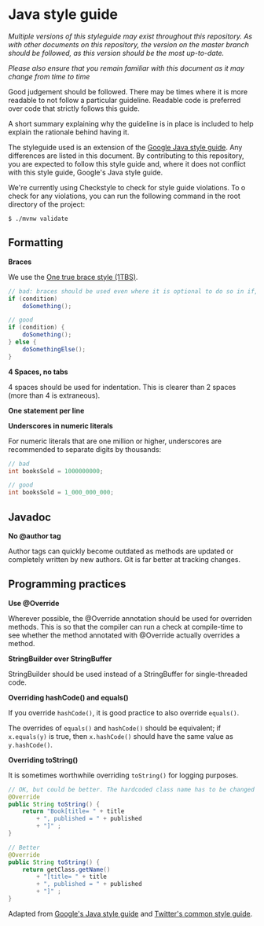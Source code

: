 # Java style guide

*Multiple versions of this styleguide may exist throughout this repository. As with other documents on this repository,
the version on the master branch should be followed, as this version should be the most up-to-date.*

*Please also ensure that you remain familiar with this document as it may change from time to time*

Good judgement should be followed. There may be times where it is more readable to not follow a particular guideline.
Readable code is preferred over code that strictly follows this guide.

A short summary explaining why the guideline is in place is included to help explain the rationale behind having it.

The styleguide used is an extension of the [Google Java style guide](https://google.github.io/styleguide/javaguide.html). 
Any differences are listed in this document. By contributing to this repository, you are expected to follow this style
guide and, where it does not conflict with this style guide, Google's Java style guide.

We're currently using Checkstyle to check for style guide violations. To o check for any violations, you can run the following command in the root directory of the project:

```
$ ./mvnw validate
```

## Formatting

**Braces** 

We use the [One true brace style (1TBS)](https://en.wikipedia.org/wiki/Indentation_style#Variant:_1TBS_(OTBS)).

```java
// bad: braces should be used even where it is optional to do so in if, else if, while and do statements
if (condition)
    doSomething();

// good
if (condition) {
    doSomething();
} else {
    doSomethingElse();
}
```

**4 Spaces, no tabs**

4 spaces should be used for indentation. This is clearer than 2 spaces (more than 4 is extraneous).

**One statement per line**


**Underscores in numeric literals**

For numeric literals that are one million or higher, underscores are recommended to separate digits by thousands:

```java
// bad
int booksSold = 1000000000;

// good
int booksSold = 1_000_000_000;
```

## Javadoc

**No @author tag**

Author tags can quickly become outdated as methods are updated or completely written by new authors. Git is far better
at tracking changes.

## Programming practices

**Use @Override**

Wherever possible, the @Override annotation should be used for overriden methods. This is so that the compiler can run
a check at compile-time to see whether the method annotated with @Override actually overrides a method.

**StringBuilder over StringBuffer**

StringBuilder should be used instead of a StringBuffer for single-threaded code.

**Overriding hashCode() and equals()**

If you override `hashCode()`, it is good practice to also override `equals()`.

The overrides of `equals()` and `hashCode()` should be equivalent; if `x.equals(y)` is true, then `x.hashCode()` should have
the same value as `y.hashCode()`.

**Overriding toString()**

It is sometimes worthwhile overriding `toString()` for logging purposes.

```java
// OK, but could be better. The hardcoded class name has to be changed if the class name changes
@Override
public String toString() {
    return "Book[title= " + title
        + ", published = " + published
        + "]" ;
}

// Better
@Override
public String toString() {
    return getClass.getName()
        + "[title= " + title
        + ", published = " + published
        + "]" ;
}
```

Adapted from [Google's Java style guide](https://google.github.io/styleguide/javaguide.html) and 
[Twitter's common style guide](https://github.com/twitter-archive/commons/blob/master/src/java/com/twitter/common/styleguide.md).
